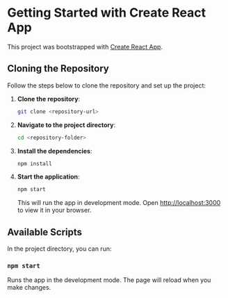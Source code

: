 # Getting Started with Create React App

This project was bootstrapped with [Create React App](https://github.com/facebook/create-react-app).

## Cloning the Repository

Follow the steps below to clone the repository and set up the project:

1. **Clone the repository**:
   ```bash
   git clone <repository-url>
   ```

2. **Navigate to the project directory**:
   ```bash
   cd <repository-folder>
   ```

3. **Install the dependencies**:
   ```bash
   npm install
   ```

4. **Start the application**:
   ```bash
   npm start
   ```

   This will run the app in development mode.
   Open [http://localhost:3000](http://localhost:3000) to view it in your browser.

## Available Scripts

In the project directory, you can run:

### `npm start`

Runs the app in the development mode.
The page will reload when you make changes.


